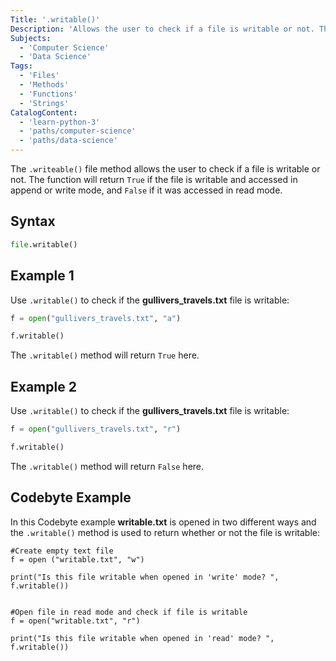 ```yaml
---
Title: '.writable()'
Description: 'Allows the user to check if a file is writable or not. The function will return True if the file is writable and accessed in append or write mode, and False if it was accessed in read mode.'
Subjects:
  - 'Computer Science'
  - 'Data Science'
Tags:
  - 'Files'
  - 'Methods'
  - 'Functions'
  - 'Strings'
CatalogContent:
  - 'learn-python-3'
  - 'paths/computer-science'
  - 'paths/data-science'
---
```


The `.writeable()` file method allows the user to check if a file is writable or not. The function will return `True` if the file is writable and accessed in append or write mode, and `False` if it was accessed in read mode.

## Syntax

```py
file.writable()
```

## Example 1

Use `.writable()` to check if the **gullivers_travels.txt** file is writable:

```python
f = open("gullivers_travels.txt", "a")

f.writable()
```

The `.writable()` method will return `True` here.

## Example 2

Use `.writable()` to check if the **gullivers_travels.txt** file is writable:

```python
f = open("gullivers_travels.txt", "r")

f.writable()
```

The `.writable()` method will return `False` here.

## Codebyte Example

In this Codebyte example **writable.txt** is opened in two different ways and the `.writable()` method is used to return whether or not the file is writable:

```codebyte/python
#Create empty text file 
f = open ("writable.txt", "w")

print("Is this file writable when opened in 'write' mode? ", f.writable())


#Open file in read mode and check if file is writable
f = open("writable.txt", "r")

print("Is this file writable when opened in 'read' mode? ", f.writable())
```